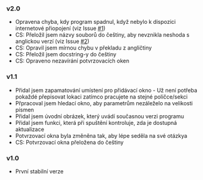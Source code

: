 ### v2.0
- Opravena chyba, kdy program spadnul, když nebylo k dispozici internetové přiopojení (viz Issue [#1](https://github.com/FTEdianiaK/library-parrotex/issues/1))
- CS: Přeložil jsem názvy souborů do češtiny, aby nevznikla neshoda s anglickou verzí (viz Issue [#2](https://github.com/FTEdianiaK/library-parrotex/issues/2))
- CS: Opravil jsem mírnou chybu v překladu z angličtiny
- CS: Přeložil jsem docstring-y do češtiny
- CS: Opraveno nezavírání potvrzovacích oken

### v1.1
- Přidal jsem zapamatování umístení pro přidávací okno - Už není potřeba pokaždé přepisovat lokaci zatímco pracujete na stejné poličce/sekci
- Přpracoval jsem hledací okno, aby parametrům nezáleželo na velikosti písmen
- Přidal jsem úvodní obrázek, který uvádí současnou verzi programu
- Přidal jsem funkci, která při spuštění kontroluje, zda je dostupná aktualizace
- Potvrzovací okna byla změněna tak, aby lépe seděla na své otázkya
- CS: Potvrzovací okna přeložena do češtiny

### v1.0
- První stabilní verze
